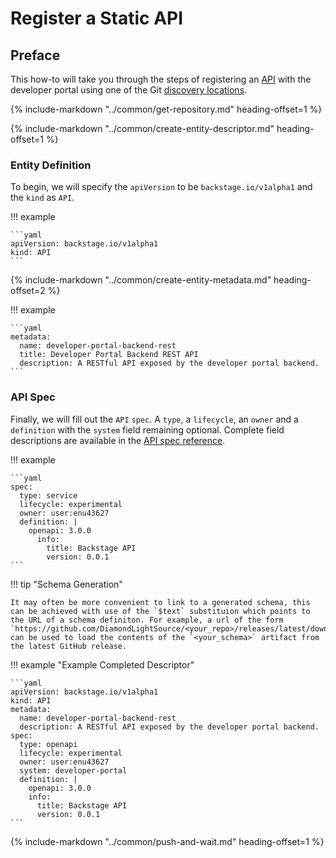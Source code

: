 # Register a Static API

## Preface

This how-to will take you through the steps of registering an [API](../explanations/component.md) with the developer portal using one of the Git [discovery locations](../references/discovery-locations.md).

{%
  include-markdown "../common/get-repository.md"
  heading-offset=1
%}

{%
  include-markdown "../common/create-entity-descriptor.md"
  heading-offset=1
%}

### Entity Definition

To begin, we will specify the `apiVersion` to be `backstage.io/v1alpha1` and the `kind` as `API`.

!!! example

    ```yaml
    apiVersion: backstage.io/v1alpha1
    kind: API
    ```

{%
  include-markdown "../common/create-entity-metadata.md"
  heading-offset=2
%}

!!! example

    ```yaml
    metadata:
      name: developer-portal-backend-rest
      title: Developer Portal Backend REST API
      description: A RESTful API exposed by the developer portal backend.
    ```

### API Spec

Finally, we will fill out the `API` `spec`. A `type`, a `lifecycle`, an `owner` and a `definition` with the `system` field remaining optional. Complete field descriptions are available in the [API spec reference](../references/api-spec.md).

!!! example

    ```yaml
    spec:
      type: service
      lifecycle: experimental
      owner: user:enu43627
      definition: |
        openapi: 3.0.0
          info:
            title: Backstage API
            version: 0.0.1
    ```

!!! tip "Schema Generation"

    It may often be more convenient to link to a generated schema, this can be achieved with use of the `$text` substituion which points to the URL of a schema definiton. For example, a url of the form `https://github.com/DiamondLightSource/<your_repo>/releases/latest/download/<your_schema_file>` can be used to load the contents of the `<your_schema>` artifact from the latest GitHub release.

!!! example "Example Completed Descriptor"

    ```yaml
    apiVersion: backstage.io/v1alpha1
    kind: API
    metadata:
      name: developer-portal-backend-rest
      description: A RESTful API exposed by the developer portal backend.
    spec:
      type: openapi
      lifecycle: experimental
      owner: user:enu43627
      system: developer-portal
      definition: |
        openapi: 3.0.0
        info:
          title: Backstage API
          version: 0.0.1
    ```

{%
  include-markdown "../common/push-and-wait.md"
  heading-offset=1
%}
